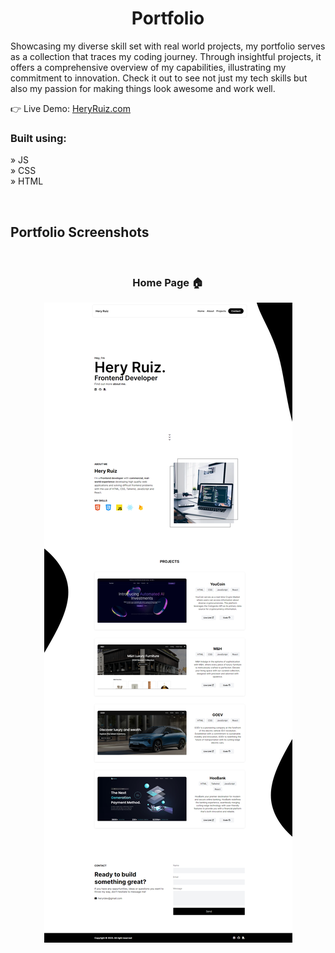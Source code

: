 

<h1 align='center'>Portfolio</h1>
<p>
Showcasing my diverse skill set with real world projects, my portfolio serves as a collection that traces my coding journey. Through insightful projects, it offers a comprehensive overview of my capabilities, illustrating my commitment to innovation. Check it out to see not just my tech skills but also my passion for making things look awesome and work well.
</p>

👉 Live Demo: <a href='https://heryruiz.com'>HeryRuiz.com</a>

<h3>Built using:</h3>

» JS <br>
» CSS <br>
» HTML<br>

<br>

<h2>Portfolio Screenshots</h2>
<br>
<h3 align='center'>Home Page 🏠</h3>

<div align='center'>
  <img src='images/homeimg.png'/>
</div>


